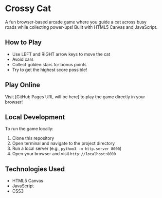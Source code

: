 # Crossy Cat

A fun browser-based arcade game where you guide a cat across busy roads while collecting power-ups! Built with HTML5 Canvas and JavaScript.

## How to Play

- Use LEFT and RIGHT arrow keys to move the cat
- Avoid cars
- Collect golden stars for bonus points
- Try to get the highest score possible!

## Play Online

Visit [GitHub Pages URL will be here] to play the game directly in your browser!

## Local Development

To run the game locally:

1. Clone this repository
2. Open terminal and navigate to the project directory
3. Run a local server (e.g., `python3 -m http.server 8000`)
4. Open your browser and visit `http://localhost:8000`

## Technologies Used

- HTML5 Canvas
- JavaScript
- CSS3
